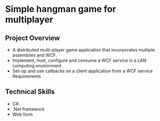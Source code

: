 # Simple hangman game for multiplayer

## Project Overview

- A distributed multi-player game application that incorporates multiple assemblies and WCF.
- Implement, host, configure and consume a WCF service in a LAN computing environment
- Set-up and use callbacks on a client application from a WCF service Requirements

## Technical Skills

- C#
- .Net framework
- Web form
